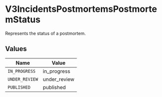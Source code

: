 # V3IncidentsPostmortemsPostmortemStatus

Represents the status of a postmortem.


## Values

| Name           | Value          |
| -------------- | -------------- |
| `IN_PROGRESS`  | in_progress    |
| `UNDER_REVIEW` | under_review   |
| `PUBLISHED`    | published      |